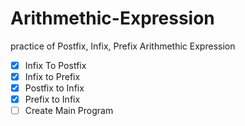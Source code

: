 # Arithmethic-Expression
practice of Postfix, Infix, Prefix Arithmethic Expression

* [x] Infix To Postfix
* [x] Infix to Prefix
* [x] Postfix to Infix
* [x] Prefix to Infix
* [ ] Create Main Program